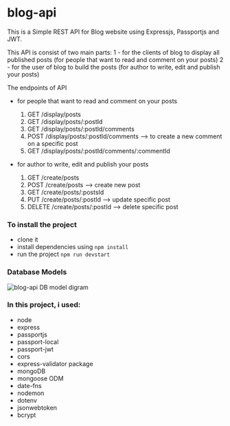 # blog-api

This is a Simple REST API for Blog website using Expressjs, Passportjs and JWT.

This API is consist of two main parts:
 1 - for the clients of blog to display all published posts (for people that want to read and comment on your posts)
 2 - for the user of blog to build the posts (for author to write, edit and publish your posts)

The endpoints of API
 * for people that want to read and comment on your posts 
    1. GET   /display/posts
    2. GET   /display/posts/:postId
    3. GET   /display/posts/:postId/comments
    4. POST  /display/posts/:postId/comments           --> to create a new comment on a specific post
    5. GET   /display/posts/:postId/comments/:commentId
 
 * for author to write, edit and publish your posts
    1. GET    /create/posts
    2. POST   /create/posts            --> create new post
    3. GET    /create/posts/:postsId
    4. PUT    /create/posts/:postId    --> update specific post
    5. DELETE /create/posts/:postId    --> delete specific post
    
    
 ### To install the project
* clone it
* install dependencies using ``` npm install ```
* run the project ``` npm run devstart ```

### Database Models
![blog-api DB model digram](https://user-images.githubusercontent.com/88284519/187178942-599e4494-c4ad-49ba-b720-954734a31b6d.png)

### In this project, i used:
* node
* express
* passportjs
* passport-local
* passport-jwt
* cors
* express-validator package
* mongoDB
* mongoose ODM
* date-fns
* nodemon
* dotenv
* jsonwebtoken
* bcrypt
    
